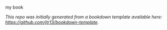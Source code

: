 my book


*This repo was initially generated from a bookdown template available here: https://github.com/jtr13/bookdown-template.*

